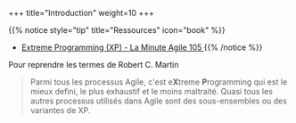 +++
title="Introduction"
weight=10
+++

{{% notice style="tip" title="Ressources" icon="book" %}}
- [Extreme Programming (XP) - La Minute Agile 105 ](https://blog.myagilepartner.fr/index.php/2018/03/16/extreme-programming/)
{{% /notice %}}

Pour reprendre les termes de Robert C. Martin 

> Parmi tous les processus Agile, c'est e**X**treme **P**rogramming qui est le mieux defini, le plus exhaustif et le moins maltraité. Quasi tous les autres processus utilisés dans Agile sont des sous-ensembles ou des variantes de XP.
